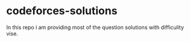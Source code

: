 # codeforces-solutions
In this repo i am providing most of the question solutions with difficulity vise.
